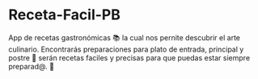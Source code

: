 # Receta-Facil-PB
App de recetas gastronómicas :books: la cual nos pernite descubrir el arte
culinario. Encontrarás preparaciones para plato de entrada, principal y postre :tongue:
serán recetas faciles y precisas para que puedas estar siempre preparad@. :penguin:
 
